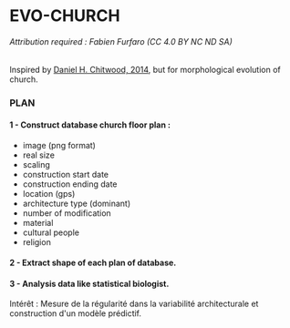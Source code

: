 # EVO-CHURCH

###### Attribution required : Fabien Furfaro (CC 4.0 BY NC ND SA)

Inspired by [Daniel H. Chitwood, 2014](https://doi.org/10.1371/journal.pone.0109229), but for morphological evolution of church.

### PLAN

#### 1 - Construct database church floor plan :

* image (png format)
* real size
* scaling
* construction start date
* construction ending date
* location (gps)
* architecture type (dominant)
* number of modification
* material
* cultural people
* religion

#### 2 - Extract shape of each plan of database.

#### 3 - Analysis data like statistical biologist.

Intérêt : Mesure de la régularité dans la variabilité architecturale et construction d'un modèle prédictif.

